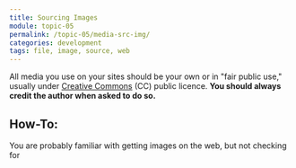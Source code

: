 ```yaml
---
title: Sourcing Images
module: topic-05
permalink: /topic-05/media-src-img/
categories: development
tags: file, image, source, web
---
```


<div class="divider-heading"></div>

All media you use on your sites should be your own or in "fair public use," usually under [Creative Commons](https://creativecommons.org/) (CC) public licence. **You should always credit the author when asked to do so.**


## How-To:

You are probably familiar with getting images on the web, but not checking for
